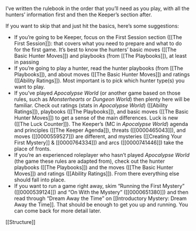 
I’ve written the rulebook in the order that you’ll need as you play, with all the hunters’ information first and then the Keeper’s section after.

If you want to skip that and just hit the basics, here’s some suggestions:

- If you’re going to be Keeper, focus on the First Session section ([[The First Session]]): that covers what you need to prepare and what to do for the first game. It’s best to know the hunters’ basic moves ([[The Basic Hunter Moves]]) and playbooks (from [[The Playbooks]]), at least in passing
- If you’re going to play a hunter, read the hunter playbooks (from [[The Playbooks]]), and about moves ([[The Basic Hunter Moves]]) and ratings ([[Ability Ratings]]). Most important is to pick which hunter type(s) you want to play.
- If you’ve played *Apocalypse World* (or another game based on those rules, such as *Monsterhearts* or *Dungeon World*) then plenty here will be familiar. Check out ratings (stats in *Apocalypse World*) ([[Ability Ratings]]), playbooks ([[The Playbooks]]), and basic moves ([[The Basic Hunter Moves]]) to get a sense of the main differences. Luck is new ([[The Luck Counter]]). The Keeper’s (MC in *Apocalypse World*) agenda and principles ([[The Keeper Agenda]]), threats ([[0000465043]]), and moves ([[0000559527]]) are different, and mysteries ([[Creating Your First Mystery]] & [[0000764334]]) and arcs ([[0000741446]]) take the place of fronts.
- If you’re an experienced roleplayer who hasn’t played *Apocalypse World* (the game these rules are adapted from), check out the hunter playbooks ([[The Playbooks]]) and the moves ([[The Basic Hunter Moves]]) and ratings ([[Ability Ratings]]). From there everything else should fall into place.
- If you want to run a game right away, skim “Running the First Mystery” ([[0000539124]]) and “On With the Mystery” ([[0000651380]]) and then read through “Dream Away the Time” on [[Introductory Mystery: Dream Away the Time]]. That should be enough to get you up and running. You can come back for more detail later.

[[Structure]]
